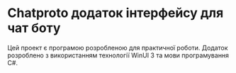 # Chatproto додаток інтерфейсу для чат боту

Цей проект є програмою розробленою для практичної роботи. Додаток розроблено з використанням технології WinUI 3 та мови програмування C#.
